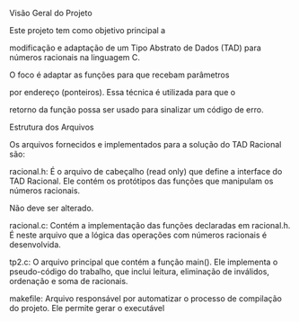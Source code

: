 Visão Geral do Projeto

Este projeto tem como objetivo principal a 

modificação e adaptação de um Tipo Abstrato de Dados (TAD) para números racionais na linguagem C.

O foco é adaptar as funções para que recebam parâmetros 

por endereço (ponteiros). Essa técnica é utilizada para que o 

retorno da função possa ser usado para sinalizar um código de erro.

Estrutura dos Arquivos

Os arquivos fornecidos e implementados para a solução do TAD Racional são:

racional.h: É o arquivo de cabeçalho (read only) que define a interface do TAD Racional. Ele contém os protótipos das funções que manipulam os números racionais. 

Não deve ser alterado.

racional.c: Contém a implementação das funções declaradas em racional.h. É neste arquivo que a lógica das operações com números racionais é desenvolvida.

tp2.c: O arquivo principal que contém a função main(). Ele implementa o pseudo-código do trabalho, que inclui leitura, eliminação de inválidos, ordenação e soma de racionais.

makefile: Arquivo responsável por automatizar o processo de compilação do projeto. Ele permite gerar o executável 
